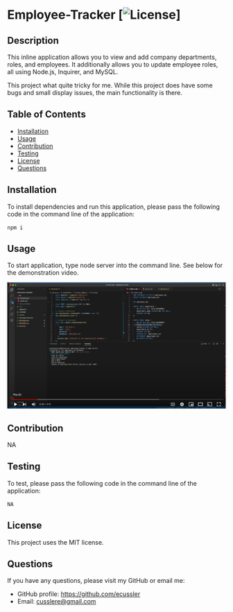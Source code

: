 # Employee-Tracker [![License](https://img.shields.io/badge/License-MIT-yellow.svg)]
  
  ## Description
  This inline application allows you to view and add company departments, roles, and employees. It additionally allows you to update employee roles, all using Node.js, Inquirer, and MySQL. 

  This project what quite tricky for me. While this project does have some bugs and small display issues, the main functionality is there. 
  
  ## Table of Contents
   - [Installation](#installation)
   - [Usage](#usage)
   - [Contribution](#contribution)
   - [Testing](#testing)
   - [License](#license)
   - [Questions](#questions)

  ## Installation
  To install dependencies and run this application, please pass the following code in the command line of the application:

  ~~~
  npm i
  ~~~

  ## Usage
  To start application, type node server into the command line. See below for the demonstration video. 

  [![Watch the video](./assets/Screen%20Shot%202023-01-21%20at%209.50.37%20AM.png)](https://www.youtube.com/watch?v=g9qWHLHZ45A)
  
  
  ## Contribution
  NA

  ## Testing
  To test, please pass the following code in the command line of the application:

  ~~~
  NA
  ~~~

  ## License
  
  This project uses the MIT license.

  ## Questions
  If you have any questions, please visit my GitHub or email me:
  - GitHub profile: https://github.com/ecussler
  - Email: cusslere@gmail.com
  
